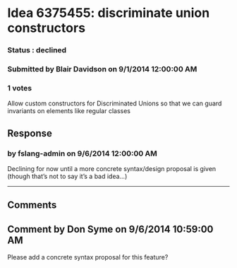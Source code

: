 # Idea 6375455: discriminate union constructors #

### Status : declined

### Submitted by Blair Davidson on 9/1/2014 12:00:00 AM

### 1 votes

Allow custom constructors for Discriminated Unions so that we can guard invariants on elements like regular classes



## Response 
### by fslang-admin on 9/6/2014 12:00:00 AM

Declining for now until a more concrete syntax/design proposal is given (though that’s not to say it’s a bad idea…)

------------------------
## Comments


## Comment by Don Syme on 9/6/2014 10:59:00 AM
Please add a concrete syntax proposal for this feature?

